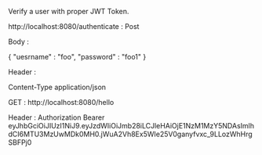 Verify a user with proper JWT Token.

http://localhost:8080/authenticate : Post

Body : 

{
	"uesrname" : "foo",
	"password" : "foo1"
}

Header :

Content-Type application/json



GET :  http://localhost:8080/hello

Header : 
Authorization 
Bearer eyJhbGciOiJIUzI1NiJ9.eyJzdWIiOiJmb28iLCJleHAiOjE1NzM1MzY5NDAsImlhdCI6MTU3MzUwMDk0MH0.jWuA2Vh8Ex5WIe25V0ganyfvxc_9LLozWhHrgSBFPj0
